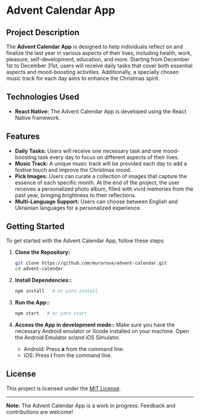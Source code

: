 # Advent Calendar App

## Project Description

The **Advent Calendar App** is designed to help individuals reflect on and finalize the last year in various aspects of their lives, including health, work, pleasure, self-development, education, and more. Starting from December 1st to December 31st, users will receive daily tasks that cover both essential aspects and mood-boosting activities. Additionally, a specially chosen music track for each day aims to enhance the Christmas spirit.

## Technologies Used

- **React Native:** The Advent Calendar App is developed using the React Native framework.

## Features

- **Daily Tasks:** Users will receive one necessary task and one mood-boosting task every day to focus on different aspects of their lives.
- **Music Track:** A unique music track will be provided each day to add a festive touch and improve the Christmas mood.
- **Pick Images:** Users can curate a collection of images that capture the essence of each specific month. At the end of the project, the user receives a personalized photo album, filled with vivid memories from the past year, bringing brightness to their reflections.
- **Multi-Language Support:** Users can choose between English and Ukrainian languages for a personalized experience.

## Getting Started

To get started with the Advent Calendar App, follow these steps:

1. **Clone the Repository:**
   ```bash
   git clone https://github.com/murarova/advent-calendar.git
   cd advent-calendar
   ```

2. **Install Dependencies::**
   ```bash
   npm install   # or yarn install
   ```


3. **Run the App::**
   ```bash
   npm start   # or yarn start
   ```

4. **Access the App in development mode::**
Make sure you have the necessary Android emulator or Xcode installed on your machine. Open the Android Emulator or/and iOS Simulator.
   * Android: Press **a** from the command line.
   * iOS: Press **i** from the command line.


## License

This project is licensed under the [MIT License](LICENSE.md).

---

**Note:** The Advent Calendar App is a work in progress. Feedback and contributions are welcome!
